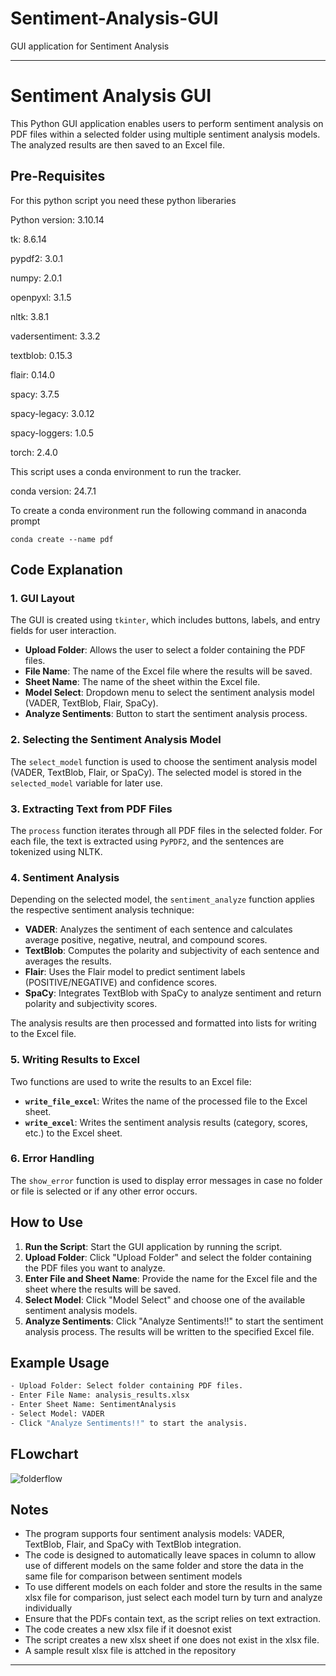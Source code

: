 # Sentiment-Analysis-GUI
GUI application for Sentiment Analysis

---

# Sentiment Analysis GUI

This Python GUI application enables users to perform sentiment analysis on PDF files within a selected folder using multiple sentiment analysis models. The analyzed results are then saved to an Excel file.

## Pre-Requisites 
For this python script you need these python liberaries

Python version: 3.10.14

tk:                       8.6.14

pypdf2:                   3.0.1

numpy:                    2.0.1 

openpyxl:                 3.1.5

nltk:                     3.8.1

vadersentiment:           3.3.2

textblob:                 0.15.3

flair:                    0.14.0

spacy:                    3.7.5

spacy-legacy:            3.0.12  

spacy-loggers:           1.0.5

torch:                   2.4.0

This script uses a conda environment to run the tracker. 

conda version: 24.7.1

To create a conda environment run the following command in anaconda prompt

`conda create --name pdf`

## Code Explanation

### 1. GUI Layout

The GUI is created using `tkinter`, which includes buttons, labels, and entry fields for user interaction. 

- **Upload Folder**: Allows the user to select a folder containing the PDF files.
- **File Name**: The name of the Excel file where the results will be saved.
- **Sheet Name**: The name of the sheet within the Excel file.
- **Model Select**: Dropdown menu to select the sentiment analysis model (VADER, TextBlob, Flair, SpaCy).
- **Analyze Sentiments**: Button to start the sentiment analysis process.

### 2. Selecting the Sentiment Analysis Model

The `select_model` function is used to choose the sentiment analysis model (VADER, TextBlob, Flair, or SpaCy). The selected model is stored in the `selected_model` variable for later use.

### 3. Extracting Text from PDF Files

The `process` function iterates through all PDF files in the selected folder. For each file, the text is extracted using `PyPDF2`, and the sentences are tokenized using NLTK.

### 4. Sentiment Analysis

Depending on the selected model, the `sentiment_analyze` function applies the respective sentiment analysis technique:

- **VADER**: Analyzes the sentiment of each sentence and calculates average positive, negative, neutral, and compound scores.
- **TextBlob**: Computes the polarity and subjectivity of each sentence and averages the results.
- **Flair**: Uses the Flair model to predict sentiment labels (POSITIVE/NEGATIVE) and confidence scores.
- **SpaCy**: Integrates TextBlob with SpaCy to analyze sentiment and return polarity and subjectivity scores.

The analysis results are then processed and formatted into lists for writing to the Excel file.

### 5. Writing Results to Excel

Two functions are used to write the results to an Excel file:

- **`write_file_excel`**: Writes the name of the processed file to the Excel sheet.
- **`write_excel`**: Writes the sentiment analysis results (category, scores, etc.) to the Excel sheet.

### 6. Error Handling

The `show_error` function is used to display error messages in case no folder or file is selected or if any other error occurs.

## How to Use

1. **Run the Script**: Start the GUI application by running the script.
2. **Upload Folder**: Click "Upload Folder" and select the folder containing the PDF files you want to analyze.
3. **Enter File and Sheet Name**: Provide the name for the Excel file and the sheet where the results will be saved.
4. **Select Model**: Click "Model Select" and choose one of the available sentiment analysis models.
5. **Analyze Sentiments**: Click "Analyze Sentiments!!" to start the sentiment analysis process. The results will be written to the specified Excel file.

## Example Usage

```bash
- Upload Folder: Select folder containing PDF files.
- Enter File Name: analysis_results.xlsx
- Enter Sheet Name: SentimentAnalysis
- Select Model: VADER
- Click "Analyze Sentiments!!" to start the analysis.
```


## FLowchart


![folderflow](https://github.com/user-attachments/assets/6bcdf207-cd5a-4ddf-a078-2401a1acc999)


## Notes

- The program supports four sentiment analysis models: VADER, TextBlob, Flair, and SpaCy with TextBlob integration.
- The code is designed to automatically leave spaces in column to allow use of different models on the same folder and store the data in the same file for comparison between sentiment models
- To use different models on each folder and store the results in the same xlsx file for comparison, just select each model turn by turn and analyze individually
- Ensure that the PDFs contain text, as the script relies on text extraction.
- The code creates a new xlsx file if it doesnot exist
- The script creates a new xlsx sheet if one does not exist in the xlsx file.
- A sample result xlsx file is attched in the repository

---
